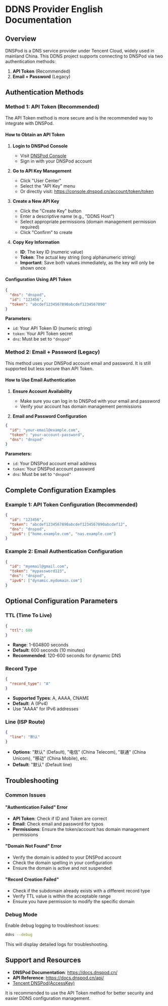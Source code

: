 # DDNS Provider English Documentation

## Overview

DNSPod is a DNS service provider under Tencent Cloud, widely used in mainland China. This DDNS project supports connecting to DNSPod via two authentication methods:

1. **API Token** (Recommended)
2. **Email + Password** (Legacy)

## Authentication Methods

### Method 1: API Token (Recommended)

The API Token method is more secure and is the recommended way to integrate with DNSPod.

#### How to Obtain an API Token

1. **Login to DNSPod Console**
    - Visit [DNSPod Console](https://console.dnspod.cn/)
    - Sign in with your DNSPod account

2. **Go to API Key Management**
    - Click "User Center"
    - Select the "API Key" menu
    - Or directly visit: <https://console.dnspod.cn/account/token/token>

3. **Create a New API Key**
    - Click the "Create Key" button
    - Enter a descriptive name (e.g., "DDNS Host")
    - Select appropriate permissions (domain management permission required)
    - Click "Confirm" to create

4. **Copy Key Information**
    - **ID**: The key ID (numeric value)
    - **Token**: The actual key string (long alphanumeric string)
    - **Important**: Save both values immediately, as the key will only be shown once

#### Configuration Using API Token

```json
{
  "dns": "dnspod",
  "id": "123456",
  "token": "abcdef1234567890abcdef1234567890"
}
```

**Parameters:**

- `id`: Your API Token ID (numeric string)
- `token`: Your API Token secret
- `dns`: Must be set to `"dnspod"`

### Method 2: Email + Password (Legacy)

This method uses your DNSPod account email and password. It is still supported but less secure than API Token.

#### How to Use Email Authentication

1. **Ensure Account Availability**
    - Make sure you can log in to DNSPod with your email and password
    - Verify your account has domain management permissions

2. **Email and Password Configuration**

```json
{
  "id": "your-email@example.com",
  "token": "your-account-password",
  "dns": "dnspod"
}
```

**Parameters:**

- `id`: Your DNSPod account email address
- `token`: Your DNSPod account password
- `dns`: Must be set to `"dnspod"`

## Complete Configuration Examples

### Example 1: API Token Configuration (Recommended)

```json
{
  "id": "123456",
  "token": "abcdef1234567890abcdef1234567890abcdef12",
  "dns": "dnspod",
  "ipv6": ["home.example.com", "nas.example.com"]
}
```

### Example 2: Email Authentication Configuration

```json
{
  "id": "myemail@gmail.com",
  "token": "mypassword123",
  "dns": "dnspod",
  "ipv6": ["dynamic.mydomain.com"]
}
```

## Optional Configuration Parameters

### TTL (Time To Live)

```json
{
  "ttl": 600
}
```

- **Range**: 1-604800 seconds
- **Default**: 600 seconds (10 minutes)
- **Recommended**: 120-600 seconds for dynamic DNS

### Record Type

```json
{
  "record_type": "A"
}
```

- **Supported Types**: A, AAAA, CNAME
- **Default**: A (IPv4)
- Use "AAAA" for IPv6 addresses

### Line (ISP Route)

```json
{
  "line": "默认"
}
```

- **Options**: "默认" (Default), "电信" (China Telecom), "联通" (China Unicom), "移动" (China Mobile), etc.
- **Default**: "默认" (Default line)

## Troubleshooting

### Common Issues

#### "Authentication Failed" Error

- **API Token**: Check if ID and Token are correct
- **Email**: Check email and password for typos
- **Permissions**: Ensure the token/account has domain management permissions

#### "Domain Not Found" Error

- Verify the domain is added to your DNSPod account
- Check the domain spelling in your configuration
- Ensure the domain is active and not suspended

#### "Record Creation Failed"

- Check if the subdomain already exists with a different record type
- Verify TTL value is within the acceptable range
- Ensure you have permission to modify the specific domain

### Debug Mode

Enable debug logging to troubleshoot issues:

```sh
ddns --debug
```

This will display detailed logs for troubleshooting.

## Support and Resources

- **DNSPod Documentation**: <https://docs.dnspod.cn/>
- **API Reference**: <https://docs.dnspod.cn/api/>
- [Tencent DNSPod(AccessKey)](./tencentcloud.md)

It is recommended to use the API Token method for better security and easier DDNS configuration management.
